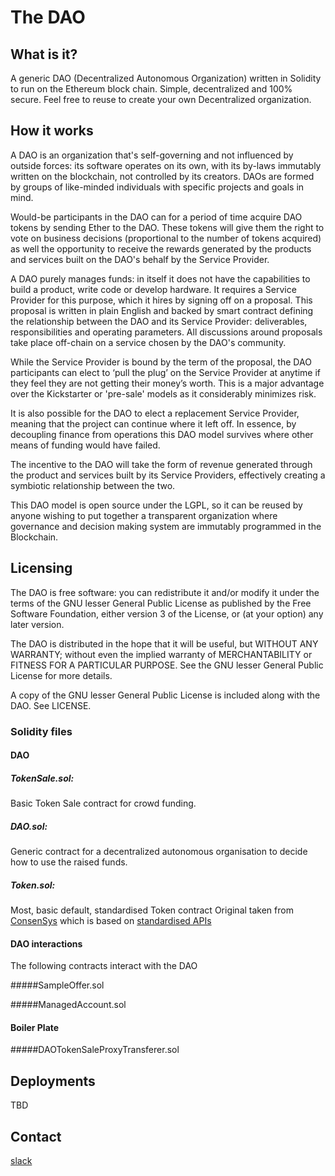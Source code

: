 # The DAO


## What is it? 
A generic DAO (Decentralized Autonomous Organization) written in Solidity to run on the Ethereum block chain. 
Simple, decentralized and 100% secure.
Feel free to reuse to create your own Decentralized organization.


## How it works

A DAO is an organization that's self-governing and not influenced by outside forces: its software operates on its own, with its by-laws immutably written on the blockchain, not controlled by its creators. DAOs are formed by groups of like-minded individuals with specific projects and goals in mind.

Would-be participants in the DAO can for a period of time acquire DAO tokens by sending Ether to the DAO. These tokens will give them the right to vote on business decisions (proportional to the number of tokens acquired) as well the opportunity to receive the rewards generated by the products and services built on the DAO's behalf by the Service Provider. 

A DAO purely manages funds: in itself it does not have the capabilities to build a product, write code or develop hardware. It requires a Service Provider for this purpose, which it hires by signing off on a proposal. This proposal is written in plain English and backed by smart contract defining the relationship between the DAO and its Service Provider: deliverables, responsibilities and operating parameters. All discussions around proposals take place off-chain on a service chosen by the DAO's community.

While the Service Provider is bound by the term of the proposal, the DAO participants can elect to ‘pull the plug’ on the Service Provider at anytime if they feel they are not getting their money’s worth. This is a major advantage over the Kickstarter or 'pre-sale' models as it considerably minimizes risk. 

It is also possible for the DAO to elect a replacement Service Provider, meaning that the project can continue where it left off. In essence, by decoupling finance from operations this DAO model survives where other means of funding would have failed.

The incentive to the DAO will take the form of revenue generated through the product and services built by its Service Providers, effectively creating a symbiotic relationship between the two.

This DAO model is open source under the LGPL, so it can be reused by anyone wishing to put together a transparent organization where governance and decision making system are immutably programmed in the Blockchain. 


## Licensing
The DAO is free software: you can redistribute it and/or modify
it under the terms of the GNU lesser General Public License as published by
the Free Software Foundation, either version 3 of the License, or
(at your option) any later version.

The DAO is distributed in the hope that it will be useful,
but WITHOUT ANY WARRANTY; without even the implied warranty of
MERCHANTABILITY or FITNESS FOR A PARTICULAR PURPOSE.  See the
GNU lesser General Public License for more details.

A copy of the GNU lesser General Public License is included
along with the DAO. See LICENSE.


### Solidity files
#### DAO
##### TokenSale.sol: 
Basic Token Sale contract for crowd funding. 

##### DAO.sol:
Generic contract for a decentralized autonomous organisation to decide how to use the raised funds. 

##### Token.sol: 
Most, basic default, standardised Token contract
Original taken from [ConsenSys](https://github.com/ConsenSys/Tokens/blob/master/Token_Contracts/contracts/Standard_Token.sol)
which is based on [standardised APIs](https://github.com/ethereum/wiki/wiki/Standardized_Contract_APIs)

#### DAO interactions
The following contracts interact with the DAO

#####SampleOffer.sol

#####ManagedAccount.sol

#### Boiler Plate

#####DAOTokenSaleProxyTransferer.sol

## Deployments
TBD

## Contact
[slack](https://slockit.slack.com/messages/dao/)

